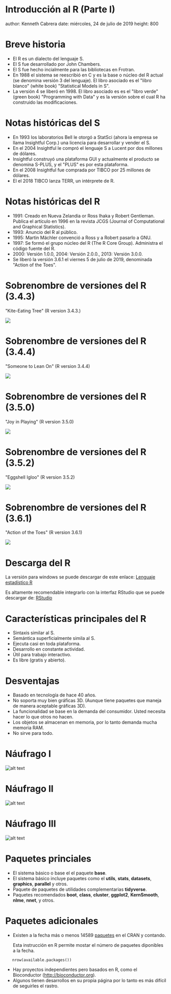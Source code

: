 Introducción al R (Parte I)
========================================================
author: Kenneth Cabrera
date: miércoles, 24 de julio de 2019
height: 800


Breve historia
========================================================
- El R es un dialecto del lenguaje S.
- El S fue desarrollado por John Chambers.
- El S fue hecho incialmente para las bibliotecas en Frotran.
- En 1988 el sistema se reescribió en C
  y es la base o núcleo del R actual
  (se denomina versión 3 del lenguaje). El libro asociado
  es el "libro blanco" (white book) "Statistical Models in S".
- La versión 4 se liberó en 1998. El libro asociado es
  es el "libro verde" (green book) "Programming with Data" y
  es la versión sobre el cual R ha construido las modificaciones.

Notas históricas del S
========================================================
* En 1993 los laboratorios Bell le otorgó a StatSci (ahora
  la empresa se llama Insightful Corp.) una licencia para desarrollar
  y vender el S.
* En el 2004 Insightful le compró el lenguaje S a Lucent por
  dos millones de dólares.
* Insightful construyó una plataforma GUI y actualmente el producto
  se denomina S-PLUS, y el "PLUS" es por esta plataforma.
* En el 2008 Insightful fue comprada por TIBCO por 25 millones de dólares.
* El el 2018 TIBCO lanza TERR, un intérprete de R.

Notas históricas del R
========================================================
- 1991: Creado en Nueva Zelandia or Ross Ihaka y Robert Gentleman.
  Publica el artículo en 1996 en la revista JCGS (Journal of
  Computational and Graphical Statistics).
- 1993: Anuncio del R al público.
- 1995: Martin Mächler convenció a Ross y a Robert pasarlo a GNU.
- 1997: Se formó el grupo núcleo del R (The R Core Group).
  Administra el código fuente del R.
- 2000: Versión 1.0.0, 2004: Versión 2.0.0., 2013: Versión 3.0.0.
- Se liberó la versión 3.6.1 el viernes 5 de julio de 2019,
  denominada "Action of the Toes".

Sobrenombre de versiones del R (3.4.3)
========================================================

"Kite-Eating Tree" (R version 3.4.3.)

![](kite_eating_tree.jpg)

Sobrenombre de versiones del R (3.4.4)
========================================================
"Someone to Lean On" (R version 3.4.4)

![](someone_to_lean_on.jpg)


Sobrenombre de versiones del R (3.5.0)
========================================================
"Joy in Playing" (R version 3.5.0)

![](joy_is_in_the_playing.jpg)


Sobrenombre de versiones del R (3.5.2)
========================================================
"Eggshell Igloo" (R version 3.5.2)

![](eggshell_igloo.png)

Sobrenombre de versiones del R (3.6.1)
========================================================
"Action of the Toes" (R version 3.6.1)

![](acction_of_the_toes2.png)


Descarga del R
========================================================

La versión para windows se puede descargar de este
enlace: [Lenguaje estadístico R](http://cran.r-project.org/bin/windows/base/)

Es altamente recomendable integrarlo con la interfaz
RStudio que se puede descargar de:
[RStudio](http://www.rstudio.com/products/rstudio/download/)

Características principales del R
========================================================
- Sintaxis similar al S.
- Semántica superficialmente simila al S.
- Ejecuta casi en toda plataforma.
- Desarrollo en constante actividad.
- Útil para trabajo interactivo.
- Es libre (gratis y abierto).

Desventajas
========================================================
- Basado en tecnología de hace 40 años.
- No soporta muy bien gráficas 3D. (Aunque tiene paquetes que
  maneja de manera aceptable gráficas 3D).
- La funcionalidad se base en la demanda del consumidor.
  Usted necesita hacer lo que otros no hacen.
- Los objetos se almacenan en memoria, por lo tanto
  demanda mucha memoria RAM.
- No sirve para todo.


Náufrago I
========================================================
![alt text](caricaturaM1_.png)

Náufrago II
========================================================
![alt text](caricaturaM2_.png)

Náufrago III
========================================================
![alt text](caricaturaM3_.png)

Paquetes princiales
========================================================

- El sistema básico o base el el paquete **base**.
- El sistema básico incluye paquetes como el **utils**,
  **stats**, **datasets**, **graphics**, **parallel** y otros.
- Paquete de paquetes de utilidades complementarias **tidyverse**.
- Paquetes recomendados  **boot**, **class**, **cluster**,
  **ggplot2**, **KernSmooth**, **nlme**, **nnet**, y otros.

Paquetes adicionales
========================================================
* Existen a la fecha más o menos 14589
  [paquetes](https://cran.r-project.org/web/packages/index.html)
  en el CRAN y contando.
  
  Esta instrucción en R permite mostar el número de paquetes
  diponibles a la fecha. 
  
```
   nrow(available.packages())
```
  
* Hay proyectos independientes pero basados en R, como el Bioconductor
  (http://bioconductor.org).
* Algunos tienen desarrollos en su propia página por lo
  tanto es más difícil de seguirles el rastro.



